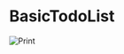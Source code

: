 # BasicTodoList
![Print]([lien_vers_image](https://github.com/geoffrey-canivet/BasicTodoList/blob/main/todoPrint.png))

